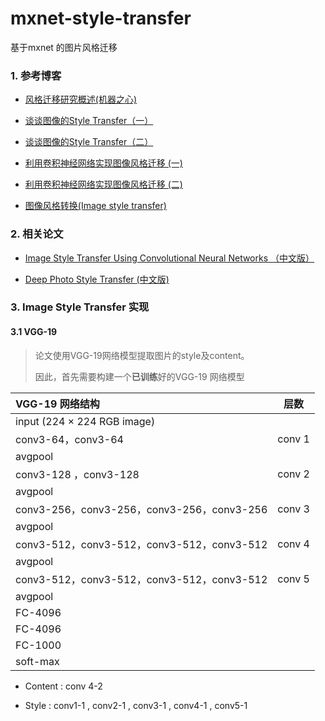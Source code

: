 # mxnet-style-transfer
基于mxnet 的图片风格迁移


### 1. 参考博客
- [风格迁移研究概述(机器之心)](https://www.jiqizhixin.com/articles/2017-05-15-3)

- [谈谈图像的Style Transfer（一）](http://blog.csdn.net/hungryof/article/details/53981959)

- [谈谈图像的Style Transfer（二）](http://blog.csdn.net/hungryof/article/details/71512406)
- [利用卷积神经网络实现图像风格迁移 (一)](http://blog.csdn.net/matrix_space/article/details/54286086)
- [利用卷积神经网络实现图像风格迁移 (二)](http://blog.csdn.net/matrix_space/article/details/54290460)
- [图像风格转换(Image style transfer)](http://dataunion.org/26797.html)




### 2. 相关论文
- [Image Style Transfer Using Convolutional Neural Networks （中文版）](http://blog.csdn.net/cicibabe/article/details/70885715)

- [Deep Photo Style Transfer (中文版)](http://blog.csdn.net/cicibabe/article/details/70868746)




### 3. Image Style Transfer 实现

#### 3.1 VGG-19
> 论文使用VGG-19网络模型提取图片的style及content。
>
> 因此，首先需要构建一个**已训练**好的VGG-19 网络模型

| VGG-19 网络结构                             | 层数     |
| :-------------------------------------- | ------ |
| input (224 × 224 RGB image)             |        |
| conv3-64，conv3-64                       | conv 1 |
| avgpool                                 |        |
| conv3-128 ，conv3-128                    | conv 2 |
| avgpool                                 |        |
| conv3-256，conv3-256，conv3-256，conv3-256 | conv 3 |
| avgpool                                 |        |
| conv3-512，conv3-512，conv3-512，conv3-512 | conv 4 |
| avgpool                                 |        |
| conv3-512，conv3-512，conv3-512，conv3-512 | conv 5 |
| avgpool                                 |        |
| FC-4096                                 |        |
| FC-4096                                 |        |
| FC-1000                                 |        |
| soft-max                                |        |


- Content : conv 4-2


- Style  :  conv1-1 , conv2-1 , conv3-1 , conv4-1 , conv5-1

  ​


  ​